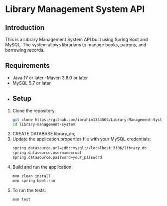 # Library Management System API

## Introduction
This is a Library Management System API built using Spring Boot and MySQL. The system allows librarians to manage books, patrons, and borrowing records.

## Requirements
- Java 17 or later
-Maven 3.6.0 or later
- MySQL 5.7 or later
- ## Setup
1. Clone the repository:
   ```sh
   git clone https://github.com/ibrahim1234566/Library-Management-System.git
   cd library-management-system
2. CREATE DATABASE library_db;
3. Update the application.properties file with your MySQL credentials:
    ```sh
   spring.datasource.url=jdbc:mysql://localhost:3306/library_db
   spring.datasource.username=root
   spring.datasource.password=your_password
4. Build and run the application:
    ```sh
   mvn clean install
   mvn spring-boot:run
5. To run the tests:
   ```sh
   mvn test
